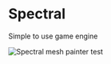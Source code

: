 # Spectral
 Simple to use game engine

![Spectral mesh painter test](https://github.com/MarkusBackman233/Spectral/assets/134216431/083b4469-6c62-4d53-b0b6-b8c6af8e38e0)
